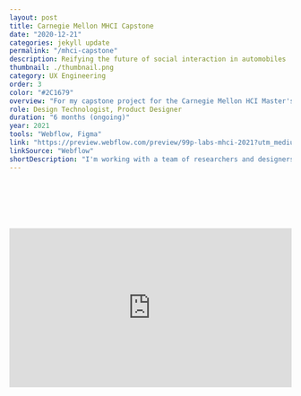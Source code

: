 ```yaml
---
layout: post
title: Carnegie Mellon MHCI Capstone
date: "2020-12-21"
categories: jekyll update
permalink: "/mhci-capstone"
description: Reifying the future of social interaction in automobiles
thumbnail: ./thumbnail.png
category: UX Engineering
order: 3
color: "#2C1679"
overview: "For my capstone project for the Carnegie Mellon HCI Master's program, I'm working with a team of researchers and designers to reimagine the future of social interaction in automobiles with our client, 99P Labs. We are currently halfway through the project, having just concluded our major primary and secondary research efforts. To showcase our work so far, I designed and implemented a project website using Webflow and Figma. Moving into the summer, I'm exicted to put both my technical and design skills to work in building prototypes that enable more meaningful social interactions for families in the car. Check out our project teaser video below!"
role: Design Technologist, Product Designer
duration: "6 months (ongoing)"
year: 2021
tools: "Webflow, Figma"
link: "https://preview.webflow.com/preview/99p-labs-mhci-2021?utm_medium=preview_link&utm_source=dashboard&utm_content=99p-labs-mhci-2021&preview=93a2a643504e819fd1be587d148be4e1&mode=preview"
linkSource: "Webflow"
shortDescription: "I'm working with a team of researchers and designers to reimagine the future of social interaction in automobiles with our client, 99P Labs. We are halfway through the project, and to showcase our work so far, I designed and implemented a project website using Webflow and Figma."
---
```


<div class="kg-image" style="margin-top:100px;padding:56.25% 0 0 0;position:relative;"><iframe src="https://player.vimeo.com/video/547798818?badge=0&amp;autopause=0&amp;player_id=0&amp;app_id=58479" frameborder="0" allow="autoplay; fullscreen; picture-in-picture" allowfullscreen style="position:absolute;top:0;left:0;width:100%;height:100%;" title="Are We There Yet?"></iframe></div><script src="https://player.vimeo.com/api/player.js"></script>
